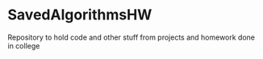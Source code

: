 # SavedAlgorithmsHW
Repository to hold code and other stuff from projects and homework done in college

